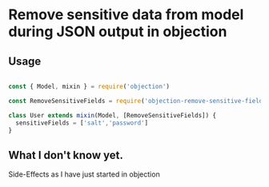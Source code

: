 # Remove sensitive data from model during JSON output in objection 


## Usage 


```js

const { Model, mixin } = require('objection')

const RemoveSensitiveFields = require('objection-remove-sensitive-fields')

class User extends mixin(Model, [RemoveSensitiveFields]) {
  sensitiveFields = ['salt','password']
}


```


## What I don't know yet. 


Side-Effects as I have just started in objection
